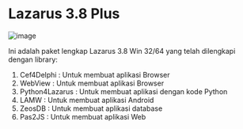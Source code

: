# Lazarus 3.8 Plus

![image](https://github.com/user-attachments/assets/d4a08481-fdc1-4df9-94e2-8cd49b0cc8a5)

Ini adalah paket lengkap Lazarus 3.8 Win 32/64 yang telah dilengkapi dengan library:
1. Cef4Delphi : Untuk membuat aplikasi Browser
2. WebView  : Untuk membuat aplikasi Browser
3. Python4Lazarus : Untuk membuat aplikasi dengan kode Python
4. LAMW   : Untuk membuat aplikasi Android
5. ZeosDB  : Untuk membuat aplikasi database
6. Pas2JS  : Untuk membuat aplikasi Web
